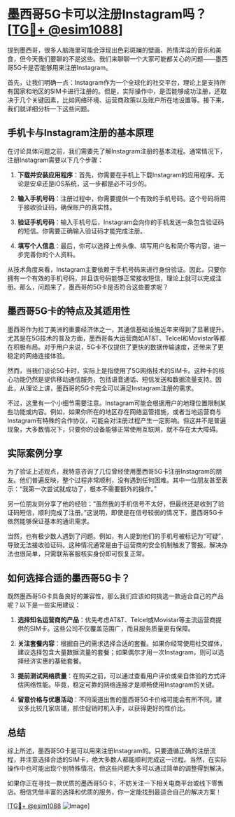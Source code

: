 # 墨西哥5G卡可以注册Instagram吗？[[TG💪+ @esim1088](https://t.me/s/esim1088)]

提到墨西哥，很多人脑海里可能会浮现出色彩斑斓的壁画、热情洋溢的音乐和美食，但今天我们要聊的不是这些。我们来聊聊一个大家可能都关心的问题——墨西哥5G卡是否能够用来注册Instagram。

首先，让我们明确一点：Instagram作为一个全球化的社交平台，理论上是支持所有国家和地区的SIM卡进行注册的。但是，实际操作中，是否能够成功注册，还取决于几个关键因素，比如网络环境、运营商政策以及账户所在地设置等。接下来，我们就详细分析一下这些问题。

## 手机卡与Instagram注册的基本原理

在讨论具体问题之前，我们需要先了解Instagram注册的基本流程。通常情况下，注册Instagram需要以下几个步骤：

1. **下载并安装应用程序**：首先，你需要在手机上下载Instagram的应用程序。无论是安卓还是iOS系统，这一步都是必不可少的。
   
2. **输入手机号码**：注册过程中，你需要提供一个有效的手机号码。这个号码将用于接收验证码，确保账户的真实性。

3. **验证手机号码**：输入手机号后，Instagram会向你的手机发送一条包含验证码的短信。你需要正确输入验证码才能完成注册。

4. **填写个人信息**：最后，你可以选择上传头像、填写用户名和简介等内容，进一步完善你的个人资料。

从技术角度来看，Instagram主要依赖于手机号码来进行身份验证。因此，只要你拥有一个有效的手机号码，并且该号码能够正常接收短信，理论上就可以完成注册。那么，问题来了，墨西哥的5G卡是否符合这些要求呢？

## 墨西哥5G卡的特点及其适用性

墨西哥作为拉丁美洲的重要经济体之一，其通信基础设施近年来得到了显著提升。尤其是在5G技术的普及方面，墨西哥各大运营商如AT&T、Telcel和Movistar等都在积极布局。对于用户来说，5G卡不仅提供了更快的数据传输速度，还带来了更稳定的网络连接体验。

然而，当我们谈论5G卡时，实际上是指使用了5G网络技术的SIM卡。这种卡的核心功能仍然是提供移动通信服务，包括语音通话、短信发送和数据流量支持。因此，从理论上讲，墨西哥的5G卡完全可以满足Instagram注册的需求。

不过，这里有一个小细节需要注意。Instagram可能会根据用户的地理位置限制某些功能或内容。例如，如果你所在的地区存在网络监管措施，或者当地运营商与Instagram有特殊的合作协议，可能会对注册过程产生一定影响。但这并不是普遍现象，大多数情况下，只要你的设备能够正常使用互联网，就不存在太大障碍。

## 实际案例分享

为了验证上述观点，我特意咨询了几位曾经使用墨西哥5G卡注册Instagram的朋友。他们普遍反映，整个过程非常顺利，没有遇到任何困难。其中一位朋友甚至表示：“我第一次尝试就成功了，根本不需要额外的操作。”

另一位朋友则分享了他的经验：“虽然我的手机信号不太好，但最终还是收到了验证码短信，顺利完成了注册。”这说明，即使是在信号较弱的情况下，墨西哥5G卡依然能够保证基本的通讯需求。

当然，也有极少数人遇到了问题。例如，有人提到他们的手机号被标记为“可疑”，导致无法接收验证码。这种情况通常是由于运营商的安全机制触发了警报。解决办法也很简单，只需联系客服核实身份即可恢复正常。

## 如何选择合适的墨西哥5G卡？

既然墨西哥5G卡具备良好的兼容性，那么我们应该如何挑选一款适合自己的产品呢？以下是一些实用建议：

1. **选择知名运营商的产品**：优先考虑AT&T、Telcel或Movistar等主流运营商提供的SIM卡。这些公司不仅覆盖范围广，而且服务质量更有保障。

2. **关注套餐内容**：根据自己的需求选择合适的套餐。如果你经常使用社交媒体，建议选择包含大量数据流量的套餐；如果偶尔才用一次Instagram，则可以选择经济实惠的基础套餐。

3. **提前测试网络质量**：在购买之前，可以通过查看用户评价或亲自体验的方式评估网络性能。毕竟，稳定可靠的网络连接才是顺畅使用Instagram的关键。

4. **留意价格与优惠活动**：不同渠道出售的墨西哥5G卡价格可能会有所不同。建议多比较几家店铺，抓住促销时机入手，以获得更好的性价比。

## 总结

综上所述，墨西哥5G卡是可以用来注册Instagram的。只要遵循正确的注册流程，并注意选择合适的SIM卡，绝大多数人都能顺利完成这一过程。当然，在实际操作中也可能出现个别特殊情况，但这些问题大多可以通过简单的调整得到解决。

如果你正在寻找一款优质的墨西哥5G卡，不妨关注一下相关电商平台或线下零售店。相信凭借丰富的选择和优质的服务，你一定能找到最适合自己的解决方案！

[[TG💪+ @esim1088](https://t.me/s/esim1088) ![Image](https://i.postimg.cc/4NQfJmqS/Snipaste-2025-05-13-00-14-12.png)]